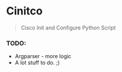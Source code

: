 # Cinitco

> Cisco Init and Configure Python Script


### TODO:
* Argparser - more logic
* A lot stuff to do. ;) 
